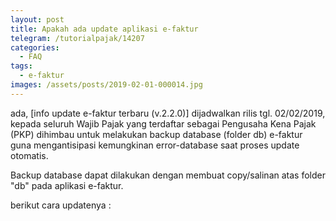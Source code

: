 ```yaml
---
layout: post
title: Apakah ada update aplikasi e-faktur
telegram: /tutorialpajak/14207
categories:
  - FAQ
tags:
  - e-faktur
images: /assets/posts/2019-02-01-000014.jpg
---
```

ada,
[info update e-faktur terbaru (v.2.2.0)] dijadwalkan rilis tgl. 02/02/2019, kepada seluruh Wajib Pajak yang terdaftar sebagai Pengusaha Kena Pajak (PKP) dihimbau untuk melakukan backup database (folder db) e-faktur guna mengantisipasi kemungkinan error-database saat proses update otomatis.

Backup database dapat dilakukan dengan membuat copy/salinan atas folder "db" pada aplikasi e-faktur.

berikut cara updatenya :
